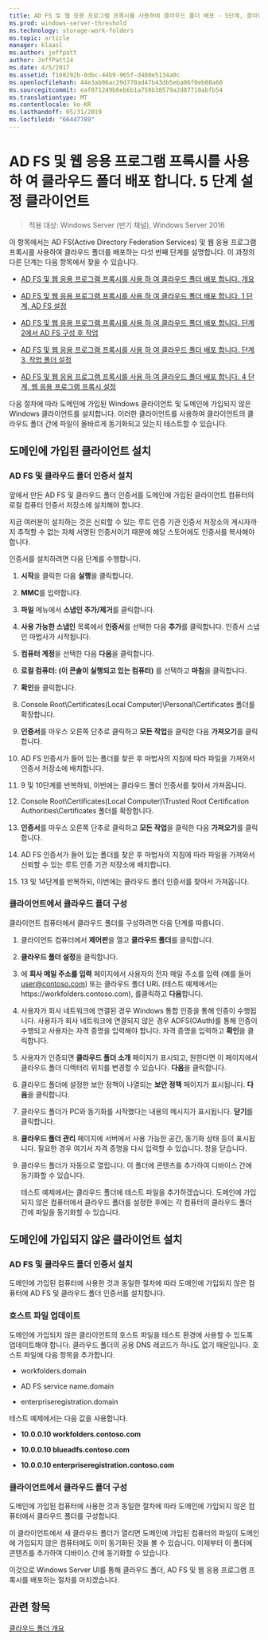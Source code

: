 ```yaml
---
title: AD FS 및 웹 응용 프로그램 프록시를 사용하여 클라우드 폴더 배포 - 5단계, 클라이언트 설치
ms.prod: windows-server-threshold
ms.technology: storage-work-folders
ms.topic: article
manager: klaasl
ms.author: jeffpatt
author: JeffPatt24
ms.date: 4/5/2017
ms.assetid: f168292b-0dbc-44b9-965f-d480e5134a0c
ms.openlocfilehash: 44e3ab06ac29d770ad47b43db5eba06f0eb08a60
ms.sourcegitcommit: eaf071249b6eb6b1a758b38579a2d87710abfb54
ms.translationtype: MT
ms.contentlocale: ko-KR
ms.lasthandoff: 05/31/2019
ms.locfileid: "66447789"
---
```

# <a name="deploy-work-folders-with-ad-fs-and-web-application-proxy-step-5-set-up-clients"></a>AD FS 및 웹 응용 프로그램 프록시를 사용 하 여 클라우드 폴더 배포 합니다. 5 단계 설정 클라이언트

>적용 대상: Windows Server (반기 채널), Windows Server 2016

이 항목에서는 AD FS(Active Directory Federation Services) 및 웹 응용 프로그램 프록시를 사용하여 클라우드 폴더를 배포하는 다섯 번째 단계를 설명합니다. 이 과정의 다른 단계는 다음 항목에서 찾을 수 있습니다.  
  
-   [AD FS 및 웹 응용 프로그램 프록시를 사용 하 여 클라우드 폴더 배포 합니다. 개요](deploy-work-folders-adfs-overview.md)  
  
-   [AD FS 및 웹 응용 프로그램 프록시를 사용 하 여 클라우드 폴더 배포 합니다. 1 단계, AD FS 설정](deploy-work-folders-adfs-step1.md)  
  
-   [AD FS 및 웹 응용 프로그램 프록시를 사용 하 여 클라우드 폴더 배포 합니다. 단계 2에서 AD FS 구성 후 작업](deploy-work-folders-adfs-step2.md)  
  
-   [AD FS 및 웹 응용 프로그램 프록시를 사용 하 여 클라우드 폴더 배포 합니다. 단계 3, 작업 폴더 설정](deploy-work-folders-adfs-step3.md)  
  
-   [AD FS 및 웹 응용 프로그램 프록시를 사용 하 여 클라우드 폴더 배포 합니다. 4 단계, 웹 응용 프로그램 프록시 설정](deploy-work-folders-adfs-step4.md)  
  
다음 절차에 따라 도메인에 가입된 Windows 클라이언트 및 도메인에 가입되지 않은 Windows 클라이언트를 설치합니다. 이러한 클라이언트를 사용하여 클라이언트의 클라우드 폴더 간에 파일이 올바르게 동기화되고 있는지 테스트할 수 있습니다.  
  
## <a name="set-up-a-domain-joined-client"></a>도메인에 가입된 클라이언트 설치  
  
### <a name="install-the-ad-fs-and-work-folder-certificates"></a>AD FS 및 클라우드 폴더 인증서 설치  
앞에서 만든 AD FS 및 클라우드 폴더 인증서를 도메인에 가입된 클라이언트 컴퓨터의 로컬 컴퓨터 인증서 저장소에 설치해야 합니다.  
  
지금 여러분이 설치하는 것은 신뢰할 수 있는 루트 인증 기관 인증서 저장소의 게시자까지 추적할 수 없는 자체 서명된 인증서이기 때문에 해당 스토어에도 인증서를 복사해야 합니다.  
  
인증서를 설치하려면 다음 단계를 수행합니다.  
  
1.  **시작**을 클릭한 다음 **실행**을 클릭합니다.  
  
2.  **MMC**를 입력합니다.  
  
3.  **파일** 메뉴에서 **스냅인 추가/제거**를 클릭합니다.  
  
4.  **사용 가능한 스냅인** 목록에서 **인증서**를 선택한 다음 **추가**를 클릭합니다. 인증서 스냅인 마법사가 시작됩니다.  
  
5.  **컴퓨터 계정**을 선택한 다음 **다음**을 클릭합니다.  
  
6.  **로컬 컴퓨터: (이 콘솔이 실행되고 있는 컴퓨터)** 를 선택하고 **마침**을 클릭합니다.  
  
7.  **확인**을 클릭합니다.  
  
8.  Console Root\Certificates\(Local Computer)\Personal\Certificates 폴더를 확장합니다.  
  
9. **인증서**를 마우스 오른쪽 단추로 클릭하고 **모든 작업**을 클릭한 다음 **가져오기**를 클릭합니다.  
  
10. AD FS 인증서가 들어 있는 폴더를 찾은 후 마법사의 지침에 따라 파일을 가져와서 인증서 저장소에 배치합니다.  
  
11. 9 및 10단계를 반복하되, 이번에는 클라우드 폴더 인증서를 찾아서 가져옵니다.  
  
12. Console Root\Certificates\(Local Computer)\Trusted Root Certification Authorities\Certificates 폴더를 확장합니다.  
  
13. **인증서**를 마우스 오른쪽 단추로 클릭하고 **모든 작업**을 클릭한 다음 **가져오기**를 클릭합니다.  
  
14. AD FS 인증서가 들어 있는 폴더를 찾은 후 마법사의 지침에 따라 파일을 가져와서 신뢰할 수 있는 루트 인증 기관 저장소에 배치합니다.  
  
15. 13 및 14단계를 반복하되, 이번에는 클라우드 폴더 인증서를 찾아서 가져옵니다.  
  
### <a name="configure-work-folders-on-the-client"></a>클라이언트에서 클라우드 폴더 구성  
클라이언트 컴퓨터에서 클라우드 폴더를 구성하려면 다음 단계를 따릅니다.  
  
1. 클라이언트 컴퓨터에서 **제어판**을 열고 **클라우드 폴더**를 클릭합니다.  
  
2. **클라우드 폴더 설정**을 클릭합니다.  
  
3. 에 **회사 메일 주소를 입력** 페이지에서 사용자의 전자 메일 주소를 입력 (예를 들어 user@contoso.com) 또는 클라우드 폴더 URL (테스트 예제에서는 https:\//workfolders.contoso.com), 를클릭하고 **다음**합니다.  
  
4. 사용자가 회사 네트워크에 연결된 경우 Windows 통합 인증을 통해 인증이 수행됩니다. 사용자가 회사 네트워크에 연결되지 않은 경우 ADFS(OAuth)를 통해 인증이 수행되고 사용자는 자격 증명을 입력해야 합니다. 자격 증명을 입력하고 **확인**을 클릭합니다.  
  
5. 사용자가 인증되면 **클라우드 폴더 소개** 페이지가 표시되고, 원한다면 이 페이지에서 클라우드 폴더 디렉터리 위치를 변경할 수 있습니다. **다음**을 클릭합니다.  
  
6. 클라우드 폴더에 설정한 보안 정책이 나열되는 **보안 정책** 페이지가 표시됩니다. **다음**을 클릭합니다.  
  
7. 클라우드 폴더가 PC와 동기화를 시작했다는 내용의 메시지가 표시됩니다. **닫기**를 클릭합니다.  
  
8. **클라우드 폴더 관리** 페이지에 서버에서 사용 가능한 공간, 동기화 상태 등이 표시됩니다. 필요한 경우 여기서 자격 증명을 다시 입력할 수 있습니다. 창을 닫습니다.  
  
9. 클라우드 폴더가 자동으로 열립니다. 이 폴더에 콘텐츠를 추가하여 디바이스 간에 동기화할 수 있습니다.  
  
    테스트 예제에서는 클라우드 폴더에 테스트 파일을 추가하겠습니다. 도메인에 가입되지 않은 컴퓨터에서 클라우드 폴더를 설정한 후에는 각 컴퓨터의 클라우드 폴더 간에 파일을 동기화할 수 있습니다.  
  
## <a name="set-up-a-non-domain-joined-client"></a>도메인에 가입되지 않은 클라이언트 설치  
  
### <a name="install-the-ad-fs-and-work-folder-certificates"></a>AD FS 및 클라우드 폴더 인증서 설치  
도메인에 가입된 컴퓨터에 사용한 것과 동일한 절차에 따라 도메인에 가입되지 않은 컴퓨터에 AD FS 및 클라우드 폴더 인증서를 설치합니다.  
  
### <a name="update-the-hosts-file"></a>호스트 파일 업데이트  
도메인에 가입되지 않은 클라이언트의 호스트 파일을 테스트 환경에 사용할 수 있도록 업데이트해야 합니다. 클라우드 폴더의 공용 DNS 레코드가 하나도 없기 때문입니다. 호스트 파일에 다음 항목을 추가합니다.  
  
-  workfolders.domain  
  
-  AD FS service name.domain  
  
-  enterpriseregistration.domain  
  
테스트 예제에서는 다음 값을 사용합니다.  
  
-  **10.0.0.10 workfolders.contoso.com**  
  
-  **10.0.0.10 blueadfs.contoso.com**  
  
-  **10.0.0.10 enterpriseregistration.contoso.com**  
  
### <a name="configure-work-folders-on-the-client"></a>클라이언트에서 클라우드 폴더 구성  
도메인에 가입된 컴퓨터에 사용한 것과 동일한 절차에 따라 도메인에 가입되지 않은 컴퓨터에서 클라우드 폴더를 구성합니다.  
  
이 클라이언트에서 새 클라우드 폴더가 열리면 도메인에 가입된 컴퓨터의 파일이 도메인에 가입되지 않은 컴퓨터에도 이미 동기화된 것을 볼 수 있습니다. 이제부터 이 폴더에 콘텐츠를 추가하여 디바이스 간에 동기화할 수 있습니다.  
  
이것으로 Windows Server UI를 통해 클라우드 폴더, AD FS 및 웹 응용 프로그램 프록시를 배포하는 절차를 마치겠습니다.  
  
## <a name="see-also"></a>관련 항목  
[클라우드 폴더 개요](Work-Folders-Overview.md)  
  

